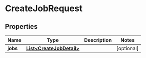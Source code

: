 

# CreateJobRequest

## Properties

Name | Type | Description | Notes
------------ | ------------- | ------------- | -------------
**jobs** | [**List&lt;CreateJobDetail&gt;**](CreateJobDetail.md) |  |  [optional]



